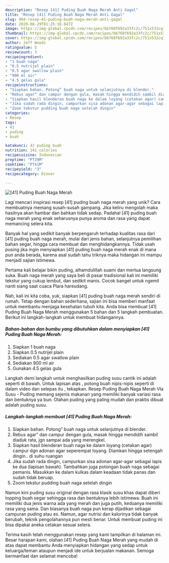 ```yaml
---
description: "Resep [41] Puding Buah Naga Merah Anti Gagal"
title: "Resep [41] Puding Buah Naga Merah Anti Gagal"
slug: 904-resep-41-puding-buah-naga-merah-anti-gagal
date: 2020-08-29T01:25:16.647Z
image: https://img-global.cpcdn.com/recipes/bb760f692a33fc2c/751x532cq70/41-puding-buah-naga-merah-foto-resep-utama.jpg
thumbnail: https://img-global.cpcdn.com/recipes/bb760f692a33fc2c/751x532cq70/41-puding-buah-naga-merah-foto-resep-utama.jpg
cover: https://img-global.cpcdn.com/recipes/bb760f692a33fc2c/751x532cq70/41-puding-buah-naga-merah-foto-resep-utama.jpg
author: Jeff Woods
ratingvalue: 5
reviewcount: 3
recipeingredient:
- "1 buah naga"
- "0.5 nutrijel plain"
- "0.5 agar swallow plain"
- "900 ml air"
- "4.5 gelas gula"
recipeinstructions:
- "Siapkan bahan. Potong” buah naga untuk selanjutnya di blender."
- "Rebus agar” dan campur dengan gula, masak hingga mendidih sambil diaduk rata, jgn sampai ada yang merengkel."
- "Siapkan hasil blenderan buah naga ke dalam loyang (cetakan agar) campur dgn adonan agar seperempat loyang. Diamkan hingga setengah dingin.. di suhu ruangan"
- "Jika sudah rada dingin, campurkan sisa adonan agar-agar sebagai lapis ke dua (lapisan bawah). Tambahkan juga potongan buah naga sebagai pemanis. Masukkan ke dalam kulkas dalam keadaan tidak panas dan sudah tidak beruap."
- "Zoom tekstur pudding buah naga setelah dingin"
categories:
- Resep
tags:
- 41
- puding
- buah

katakunci: 41 puding buah 
nutrition: 141 calories
recipecuisine: Indonesian
preptime: "PT39M"
cooktime: "PT41M"
recipeyield: "3"
recipecategory: Dinner

---
```



![[41] Puding Buah Naga Merah](https://img-global.cpcdn.com/recipes/bb760f692a33fc2c/751x532cq70/41-puding-buah-naga-merah-foto-resep-utama.jpg)

Lagi mencari inspirasi resep [41] puding buah naga merah yang unik? Cara membuatnya memang susah-susah gampang. Jika keliru mengolah maka hasilnya akan hambar dan bahkan tidak sedap. Padahal [41] puding buah naga merah yang enak seharusnya punya aroma dan rasa yang dapat memancing selera kita.

Banyak hal yang sedikit banyak berpengaruh terhadap kualitas rasa dari [41] puding buah naga merah, mulai dari jenis bahan, selanjutnya pemilihan bahan segar, hingga cara membuat dan menghidangkannya. Tidak usah pusing jika ingin menyiapkan [41] puding buah naga merah enak di mana pun anda berada, karena asal sudah tahu triknya maka hidangan ini mampu menjadi sajian istimewa.

Pertama kali belajar bikin puding, alhamdulillah suami dan mertua langsung suka. Buah naga merah yang saya beli di pasar tradisional kali ini memiliki tekstur yang cukup lembut, dan sedikit manis. Cocok banget untuk ngemil nanti siang saat cuaca Plara hareudang.


Nah, kali ini kita coba, yuk, siapkan [41] puding buah naga merah sendiri di rumah. Tetap dengan bahan sederhana, sajian ini bisa memberi manfaat untuk membantu menjaga kesehatan tubuh kita. Anda bisa membuat [41] Puding Buah Naga Merah menggunakan 5 bahan dan 5 langkah pembuatan. Berikut ini langkah-langkah untuk membuat hidangannya.

<!--inarticleads1-->

##### Bahan-bahan dan bumbu yang dibutuhkan dalam menyiapkan [41] Puding Buah Naga Merah:

1. Siapkan 1 buah naga
1. Siapkan 0.5 nutrijel plain
1. Sediakan 0.5 agar swallow plain
1. Sediakan 900 ml air
1. Gunakan 4.5 gelas gula


Langkah demi langkah untuk menghasilkan puding susu cantik ini adalah seperti di bawah. Untuk lapisan atas , potong buah nipis-nipis seperti di dalam video dan selepas itu , tekapkan. Resep Puding Buah Naga Merah Vla Susu - Puding memang sejenis makanan yang memiliki banyak variasi rasa dan bentuknya ya bun. Olahan puding yang paling mudah dan praktis dibuat adalah puding susu. 

<!--inarticleads2-->

##### Langkah-langkah membuat [41] Puding Buah Naga Merah:

1. Siapkan bahan. Potong” buah naga untuk selanjutnya di blender.
1. Rebus agar” dan campur dengan gula, masak hingga mendidih sambil diaduk rata, jgn sampai ada yang merengkel.
1. Siapkan hasil blenderan buah naga ke dalam loyang (cetakan agar) campur dgn adonan agar seperempat loyang. Diamkan hingga setengah dingin.. di suhu ruangan
1. Jika sudah rada dingin, campurkan sisa adonan agar-agar sebagai lapis ke dua (lapisan bawah). Tambahkan juga potongan buah naga sebagai pemanis. Masukkan ke dalam kulkas dalam keadaan tidak panas dan sudah tidak beruap.
1. Zoom tekstur pudding buah naga setelah dingin


Namun kini puding susu original dengan rasa klasik susu khas dapat diberi topping buah segar sehingga rasa dan bentuknya lebih istimewa. Buah ini memiliki dua jenis warna ada yang merah dan juga putih, keduanya memiliki rasa yang sama. Dan biasanya buah naga pun kerap dijadikan sebagai campuran puding atau es. Namun, agar nutrisi dan kalorinya tidak banyak berubah, teknik pengolahannya pun mesti benar. Untuk membuat puding ini bisa dipakai aneka cetakan sesuai selera. 

Terima kasih telah menggunakan resep yang kami tampilkan di halaman ini. Besar harapan kami, olahan [41] Puding Buah Naga Merah yang mudah di atas dapat membantu Anda menyiapkan hidangan yang sedap untuk keluarga/teman ataupun menjadi ide untuk berjualan makanan. Semoga bermanfaat dan selamat mencoba!
